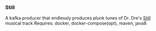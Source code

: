### Still

A kafka producer that endlessly produces plunk tunes
of Dr. Dre's [Still](https://youtu.be/_CL6n0FJZpk) musical track
Requires: docker, docker-compose(opt), maven, java8


